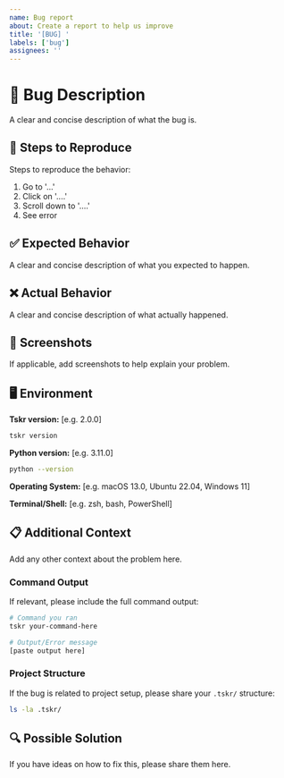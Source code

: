 ```yaml
---
name: Bug report
about: Create a report to help us improve
title: '[BUG] '
labels: ['bug']
assignees: ''
---
```


# 🐛 Bug Description

A clear and concise description of what the bug is.

## 🔄 Steps to Reproduce

Steps to reproduce the behavior:

1. Go to '...'
2. Click on '....'
3. Scroll down to '....'
4. See error

## ✅ Expected Behavior

A clear and concise description of what you expected to happen.

## ❌ Actual Behavior

A clear and concise description of what actually happened.

## 📸 Screenshots

If applicable, add screenshots to help explain your problem.

## 🖥️ Environment

**Tskr version:** [e.g. 2.0.0]

```bash
tskr version
```

**Python version:** [e.g. 3.11.0]

```bash
python --version
```

**Operating System:** [e.g. macOS 13.0, Ubuntu 22.04, Windows 11]

**Terminal/Shell:** [e.g. zsh, bash, PowerShell]

## 📋 Additional Context

Add any other context about the problem here.

### Command Output

If relevant, please include the full command output:

```bash
# Command you ran
tskr your-command-here

# Output/Error message
[paste output here]
```

### Project Structure

If the bug is related to project setup, please share your `.tskr/` structure:

```bash
ls -la .tskr/
```

## 🔍 Possible Solution

If you have ideas on how to fix this, please share them here.

